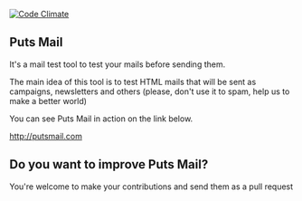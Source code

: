 [![Code Climate](https://codeclimate.com/github/phstc/putsmail.png)](https://codeclimate.com/github/phstc/putsmail)

## Puts Mail

It's a mail test tool to test your mails before sending them.

The main idea of this tool is to test HTML mails that will be sent as campaigns, newsletters and others (please, don't use it to spam, help us to make a better world) 

You can see Puts Mail in action on the link below.

http://putsmail.com

## Do you want to improve Puts Mail?

You're welcome to make your contributions and send them as a pull request